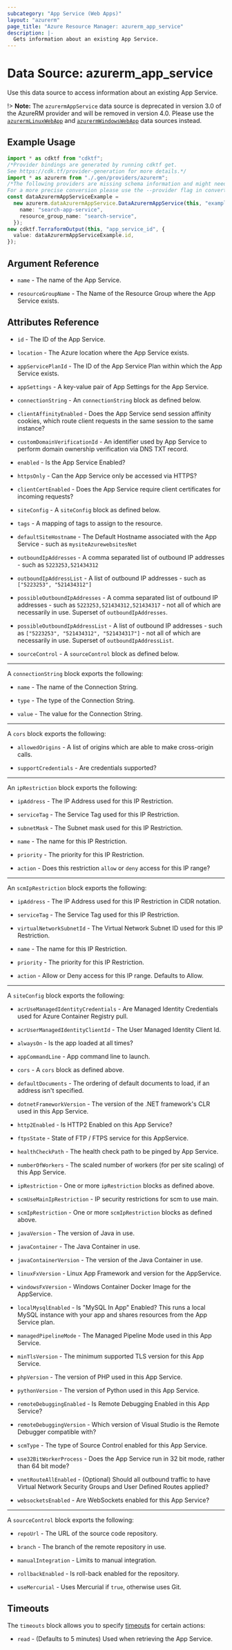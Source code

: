 ```yaml
---
subcategory: "App Service (Web Apps)"
layout: "azurerm"
page_title: "Azure Resource Manager: azurerm_app_service"
description: |-
  Gets information about an existing App Service.
---
```


# Data Source: azurerm\_app\_service

Use this data source to access information about an existing App Service.

!> **Note:** The `azurermAppService` data source is deprecated in version 3.0 of the AzureRM provider and will be removed in version 4.0. Please use the [`azurermLinuxWebApp`](https://registry.terraform.io/providers/hashicorp/azurerm/latest/docs/data-sources/linux_web_app) and [`azurermWindowsWebApp`](https://registry.terraform.io/providers/hashicorp/azurerm/latest/docs/data-sources/windows_web_app) data sources instead.

## Example Usage

```typescript
import * as cdktf from "cdktf";
/*Provider bindings are generated by running cdktf get.
See https://cdk.tf/provider-generation for more details.*/
import * as azurerm from "./.gen/providers/azurerm";
/*The following providers are missing schema information and might need manual adjustments to synthesize correctly: azurerm.
For a more precise conversion please use the --provider flag in convert.*/
const dataAzurermAppServiceExample =
  new azurerm.dataAzurermAppService.DataAzurermAppService(this, "example", {
    name: "search-app-service",
    resource_group_name: "search-service",
  });
new cdktf.TerraformOutput(this, "app_service_id", {
  value: dataAzurermAppServiceExample.id,
});

```

## Argument Reference

*   `name` - The name of the App Service.

*   `resourceGroupName` - The Name of the Resource Group where the App Service exists.

## Attributes Reference

*   `id` - The ID of the App Service.

*   `location` - The Azure location where the App Service exists.

*   `appServicePlanId` - The ID of the App Service Plan within which the App Service exists.

*   `appSettings` - A key-value pair of App Settings for the App Service.

*   `connectionString` - An `connectionString` block as defined below.

*   `clientAffinityEnabled` - Does the App Service send session affinity cookies, which route client requests in the same session to the same instance?

*   `customDomainVerificationId` - An identifier used by App Service to perform domain ownership verification via DNS TXT record.

*   `enabled` - Is the App Service Enabled?

*   `httpsOnly` - Can the App Service only be accessed via HTTPS?

*   `clientCertEnabled` - Does the App Service require client certificates for incoming requests?

*   `siteConfig` - A `siteConfig` block as defined below.

*   `tags` - A mapping of tags to assign to the resource.

*   `defaultSiteHostname` - The Default Hostname associated with the App Service - such as `mysiteAzurewebsitesNet`

*   `outboundIpAddresses` - A comma separated list of outbound IP addresses - such as `5223253,521434312`

*   `outboundIpAddressList` - A list of outbound IP addresses - such as `["5223253", "521434312"]`

*   `possibleOutboundIpAddresses` - A comma separated list of outbound IP addresses - such as `5223253,521434312,521434317` - not all of which are necessarily in use. Superset of `outboundIpAddresses`.

*   `possibleOutboundIpAddressList` - A list of outbound IP addresses - such as `["5223253", "521434312", "521434317"]` - not all of which are necessarily in use. Superset of `outboundIpAddressList`.

*   `sourceControl` - A `sourceControl` block as defined below.

***

A `connectionString` block exports the following:

*   `name` - The name of the Connection String.

*   `type` - The type of the Connection String.

*   `value` - The value for the Connection String.

***

A `cors` block exports the following:

*   `allowedOrigins` - A list of origins which are able to make cross-origin calls.

*   `supportCredentials` - Are credentials supported?

***

An `ipRestriction` block exports the following:

*   `ipAddress` - The IP Address used for this IP Restriction.

*   `serviceTag` - The Service Tag used for this IP Restriction.

*   `subnetMask` - The Subnet mask used for this IP Restriction.

*   `name` - The name for this IP Restriction.

*   `priority` - The priority for this IP Restriction.

*   `action` - Does this restriction `allow` or `deny` access for this IP range?

***

An `scmIpRestriction` block exports the following:

*   `ipAddress` - The IP Address used for this IP Restriction in CIDR notation.

*   `serviceTag` - The Service Tag used for this IP Restriction.

*   `virtualNetworkSubnetId` - The Virtual Network Subnet ID used for this IP Restriction.

*   `name` - The name for this IP Restriction.

*   `priority` - The priority for this IP Restriction.

*   `action` - Allow or Deny access for this IP range. Defaults to Allow.

***

A `siteConfig` block exports the following:

*   `acrUseManagedIdentityCredentials` - Are Managed Identity Credentials used for Azure Container Registry pull.

*   `acrUserManagedIdentityClientId` - The User Managed Identity Client Id.

*   `alwaysOn` - Is the app loaded at all times?

*   `appCommandLine` - App command line to launch.

*   `cors` - A `cors` block as defined above.

*   `defaultDocuments` - The ordering of default documents to load, if an address isn't specified.

*   `dotnetFrameworkVersion` - The version of the .NET framework's CLR used in this App Service.

*   `http2Enabled` - Is HTTP2 Enabled on this App Service?

*   `ftpsState` - State of FTP / FTPS service for this AppService.

*   `healthCheckPath` - The health check path to be pinged by App Service.

*   `numberOfWorkers` - The scaled number of workers (for per site scaling) of this App Service.

*   `ipRestriction` - One or more `ipRestriction` blocks as defined above.

*   `scmUseMainIpRestriction` - IP security restrictions for scm to use main.

*   `scmIpRestriction` - One or more `scmIpRestriction` blocks as defined above.

*   `javaVersion` - The version of Java in use.

*   `javaContainer` - The Java Container in use.

*   `javaContainerVersion` - The version of the Java Container in use.

*   `linuxFxVersion` - Linux App Framework and version for the AppService.

*   `windowsFxVersion` - Windows Container Docker Image for the AppService.

*   `localMysqlEnabled` - Is "MySQL In App" Enabled? This runs a local MySQL instance with your app and shares resources from the App Service plan.

*   `managedPipelineMode` - The Managed Pipeline Mode used in this App Service.

*   `minTlsVersion` - The minimum supported TLS version for this App Service.

*   `phpVersion` - The version of PHP used in this App Service.

*   `pythonVersion` - The version of Python used in this App Service.

*   `remoteDebuggingEnabled` - Is Remote Debugging Enabled in this App Service?

*   `remoteDebuggingVersion` - Which version of Visual Studio is the Remote Debugger compatible with?

*   `scmType` - The type of Source Control enabled for this App Service.

*   `use32BitWorkerProcess` - Does the App Service run in 32 bit mode, rather than 64 bit mode?

*   `vnetRouteAllEnabled` - (Optional) Should all outbound traffic to have Virtual Network Security Groups and User Defined Routes applied?

*   `websocketsEnabled` - Are WebSockets enabled for this App Service?

***

A `sourceControl` block exports the following:

*   `repoUrl` -  The URL of the source code repository.

*   `branch` - The branch of the remote repository in use.

*   `manualIntegration` - Limits to manual integration.

*   `rollbackEnabled` - Is roll-back enabled for the repository.

*   `useMercurial` - Uses Mercurial if `true`, otherwise uses Git.

## Timeouts

The `timeouts` block allows you to specify [timeouts](https://www.terraform.io/language/resources/syntax#operation-timeouts) for certain actions:

* `read` - (Defaults to 5 minutes) Used when retrieving the App Service.
